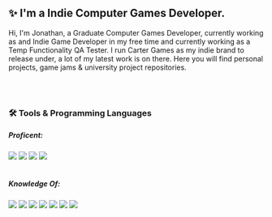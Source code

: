 ## ✨ I'm a Indie Computer Games Developer.
Hi, I'm Jonathan, a Graduate Computer Games Developer, currently working as and Indie Game Developer in my free time and currently working as a Temp Functionality QA Tester. I run Carter Games as my indie brand to release under, a lot of my latest work is on there. Here you will find personal projects, game jams & university project repositories. 

<br /><br />

### 🛠️ Tools & Programming Languages 
##### Proficent:
![](https://img.shields.io/badge/Engie-Unity-44924C?style=flat-square&logo=unity) ![](https://img.shields.io/badge/Code-C%23-44924C?style=flat-square&logo=c-sharp) ![](https://img.shields.io/badge/Tools-Github-44924C?style=flat-square&logo=github) ![](https://img.shields.io/badge/Editor-Visual%20Studio-44924C?style=flat-square&logo=visual-studio)
<br /><br />

##### Knowledge Of:
![](https://img.shields.io/badge/Engie-Unreal%20Engine%204-5C652D?style=flat-square&logo=unreal-engine) ![](https://img.shields.io/badge/Code-C++-5C652D?style=flat-square&logo=C%2B%2B) ![](https://img.shields.io/badge/Code-Python-5C652D?style=flat-square&logo=python&logoColor=white) ![](https://img.shields.io/badge/Code-Html%205-5C652D?style=flat-square&logo=html5&logoColor=white)  ![](https://img.shields.io/badge/Code-Java%20Script-5C652D?style=flat-square&logo=javascript&logoColor=white) ![](https://img.shields.io/badge/Code-mySQL-5C652D?style=flat-square&logo=mysql&logoColor=white) ![](https://img.shields.io/badge/Code-Php-5C652D?style=flat-square&logo=php&logoColor=white)

[port]: https://jonathan.carter.games
[youtube]: https://www.youtube.com/channel/UCyiWPX6M3StP1Z3hB9b1rzA
[linkedin]: https://www.linkedin.com/in/jonathanmcarter
[twitter]: https://twitter.com/CarterGamesUK
[facebook]: https://www.facebook.com/CarterGames
[instagram]: https://www.instagram.com/cartergamesuk/

<!--
**JonathanMCarter/JonathanMCarter** is a ✨ _special_ ✨ repository because its `README.md` (this file) appears on your GitHub profile.

Here are some ideas to get you started:

- 🔭 I’m currently working on ...
- 🌱 I’m currently learning ..
- 👯 I’m looking to collaborate on ...
- 🤔 I’m looking for help with ...
- 💬 Ask me about ...
- 📫 How to reach me: ...
- 😄 Pronouns: ...
- ⚡ Fun fact: ...
-->

